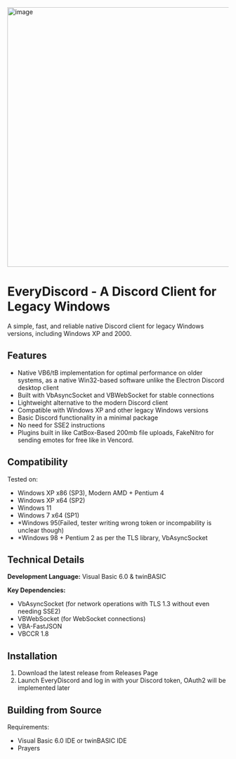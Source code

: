 <img width="683" height="590" alt="image" src="https://github.com/user-attachments/assets/b89d5b19-b376-4b70-a4be-2851968c7c5c" />

# EveryDiscord - A Discord Client for Legacy Windows

A simple, fast, and reliable native Discord client for legacy Windows versions, including Windows XP and 2000.

## Features

- Native VB6/tB implementation for optimal performance on older systems, as a native Win32-based software unlike the Electron Discord desktop client
- Built with VbAsyncSocket and VBWebSocket for stable connections
- Lightweight alternative to the modern Discord client
- Compatible with Windows XP and other legacy Windows versions
- Basic Discord functionality in a minimal package
- No need for SSE2 instructions
- Plugins built in like CatBox-Based 200mb file uploads, FakeNitro for sending emotes for free like in Vencord.

## Compatibility

Tested on:
- Windows XP x86 (SP3), Modern AMD + Pentium 4
- Windows XP x64 (SP2)
- Windows 11
- Windows 7 x64 (SP1)
- *Windows 95(Failed, tester writing wrong token or incompability is unclear though)
- *Windows 98 + Pentium 2 as per the TLS library, VbAsyncSocket

## Technical Details

**Development Language:** Visual Basic 6.0  & twinBASIC

**Key Dependencies:**
- VbAsyncSocket (for network operations with TLS 1.3 without even needing SSE2)
- VBWebSocket (for WebSocket connections)
- VBA-FastJSON
- VBCCR 1.8

## Installation

1. Download the latest release from Releases Page
2. Launch EveryDiscord and log in with your Discord token, OAuth2 will be implemented later

## Building from Source

Requirements:
- Visual Basic 6.0 IDE or twinBASIC IDE
- Prayers
